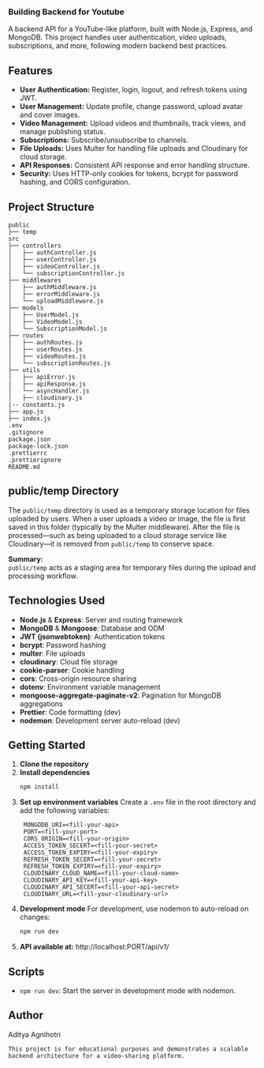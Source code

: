 ### Building Backend for Youtube

A backend API for a YouTube-like platform, built with Node.js, Express, and MongoDB. This project handles user authentication, video uploads, subscriptions, and more, following modern backend best practices.

## Features

- **User Authentication:** Register, login, logout, and refresh tokens using JWT.
- **User Management:** Update profile, change password, upload avatar and cover images.
- **Video Management:** Upload videos and thumbnails, track views, and manage publishing status.
- **Subscriptions:** Subscribe/unsubscribe to channels.
- **File Uploads:** Uses Multer for handling file uploads and Cloudinary for cloud storage.
- **API Responses:** Consistent API response and error handling structure.
- **Security:** Uses HTTP-only cookies for tokens, bcrypt for password hashing, and CORS configuration.

## Project Structure

```
public
├── temp
src
├── controllers
│   ├── authController.js
│   ├── userController.js
│   ├── videoController.js
│   └── subscriptionController.js
├── middlewares
│   ├── authMiddleware.js
│   ├── errorMiddleware.js
│   └── uploadMiddleware.js
├── models
│   ├── UserModel.js
│   ├── VideoModel.js
│   └── SubscriptionModel.js
├── routes
│   ├── authRoutes.js
│   ├── userRoutes.js
│   ├── videoRoutes.js
│   └── subscriptionRoutes.js
├── utils
│   ├── apiError.js
|   ├── apiResponse.js
│   └── asyncHandler.js
│   ├── cloudinary.js
|-- constants.js
├── app.js
├── index.js
.env
.gitignore
package.json
package-lock.json
.prettierrc
.prettierignore
README.md
```

## public/temp Directory

The `public/temp` directory is used as a temporary storage location for files uploaded by users. When a user uploads a video or image, the file is first saved in this folder (typically by the Multer middleware). After the file is processed—such as being uploaded to a cloud storage service like Cloudinary—it is removed from `public/temp` to conserve space.

**Summary:**  
`public/temp` acts as a staging area for temporary files during the upload and processing workflow.

## Technologies Used

- **Node.js** & **Express**: Server and routing framework
- **MongoDB** & **Mongoose**: Database and ODM
- **JWT (jsonwebtoken)**: Authentication tokens
- **bcrypt**: Password hashing
- **multer**: File uploads
- **cloudinary**: Cloud file storage
- **cookie-parser**: Cookie handling
- **cors**: Cross-origin resource sharing
- **dotenv**: Environment variable management
- **mongoose-aggregate-paginate-v2**: Pagination for MongoDB aggregations
- **Prettier**: Code formatting (dev)
- **nodemon**: Development server auto-reload (dev)

## Getting Started

1. **Clone the repository**
2. **Install dependencies**
   ```sh
   npm install
3. **Set up environment variables**
   Create a `.env` file in the root directory and add the following variables:
   ```env
    MONGODB_URI=<fill-your-api>
    PORT=<fill-your-port>
    CORS_ORIGIN=<fill-your-origin>
    ACCESS_TOKEN_SECERT=<fill-your-secret>
    ACCESS_TOKEN_EXPIRY=<fill-your-expiry>
    REFRESH_TOKEN_SECERT=<fill-your-secret>
    REFRESH_TOKEN_EXPIRY=<fill-your-expiry>
    CLOUDINARY_CLOUD_NAME=<fill-your-cloud-name>
    CLOUDINARY_API_KEY=<fill-your-api-key>
    CLOUDINARY_API_SECERT=<fill-your-api-secret>
    CLOUDINARY_URL=<fill-your-cloudinary-url>
   ```
4. **Development mode**
   For development, use nodemon to auto-reload on changes:
   ```sh
   npm run dev
   ```
5. **API available at:** http://localhost:PORT/api/v1/


## Scripts
- `npm run dev`: Start the server in development mode with nodemon.

## Author
Aditya Agnihotri

```
This project is for educational purposes and demonstrates a scalable backend architecture for a video-sharing platform.
```